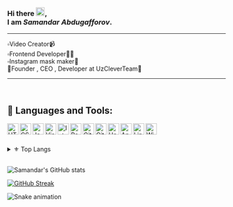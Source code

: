 ### Hi there <img src="https://raw.githubusercontent.com/samandareo/samandareo/master/wave.gif" width="20px">, <br /> I am *Samandar Abdugafforov*.


---

▫️Video Creator📹<br />
▫️Frontend Developer🧑‍💻<br />
▫️Instagram mask maker🎨<br />
🔰Founder , CEO , Developer at UzCleverTeam👥

---

<br />

## 🔨 Languages and Tools:

[<img align="left" alt="HTML" width="26px" src="./techs/html.svg" />][html]
[<img align="left" alt="CSS" width="26px" src="./techs/css.svg" />][css]
[<img align="left" alt="JavaScript" width="26px" src="./techs/javascript.svg" />][javascript]
[<img align="left" alt="Visual Studio Code" width="26px" src="./techs/vscode.svg" />][vscode]
[<img align="left" alt="IntelliJ IDEA" width="26px" src="./techs/intellij.svg" />][jetbrains]
[<img align="left" alt="Powershell" width="26px" src="./techs/powershell.svg" />][powershell]
[<img align="left" alt="Git" width="26px" src="./techs/git.svg" />][git]
[<img align="left" alt="GitHub" width="26px" src="./techs/github.svg" />][github]
[<img align="left" alt="Heroku" width="26px" src="./techs/heroku.svg" />][heroku]
[<img align="left" alt="Android" width="26px" src="./techs/android.svg" />][android]
[<img align="left" alt="Linux" width="26px" src="./techs/linux.svg" />][linux]
[<img align="left" alt="Windows" width="26px" src="./techs/windows 10.svg" />][windows]

<br />
<br />

<br />

<details>

  <summary>⚜ Top Langs</summary>
  
  <br />
  
  ![Top langs]([https://github-readme-stats.vercel.app/api/top-langs/?username=samandareo&theme=algolia&layout=compact](https://github-readme-stats.vercel.app/api/top-langs/?username=samandareo&theme=algolia&layout=compact))
  
</details>


<br />




![Samandar's GitHub stats](https://github-readme-stats.vercel.app/api?username=samandareo&count_private=true&show_icons=true&theme=algolia&include_all_commits=true)

[![GitHub Streak](https://github-readme-streak-stats.herokuapp.com?user=Samandareo&theme=algolia&date_format=M%20j%5B%2C%20Y%5D)](https://git.io/streak-stats)

![Snake animation](https://github.com/samandareo/samandareo/blob/main/snake.svg)




[html]: https://www.w3schools.com/html/default.asp
[css]: https://www.w3schools.com/css/default.asp
[javascript]: https://www.javascript.com/
[vscode]: https://code.visualstudio.com/
[jetbrains]: https://www.jetbrains.com/
[powershell]: https://docs.microsoft.com/en-us/powershell/
[git]: https://git-scm.com/
[github]: https://github.com
[heroku]: https://www.heroku.com/
[android]: https://www.android.com/
[linux]: https://www.linux.org/
[windows]: https://www.microsoft.com/en-us/windows
